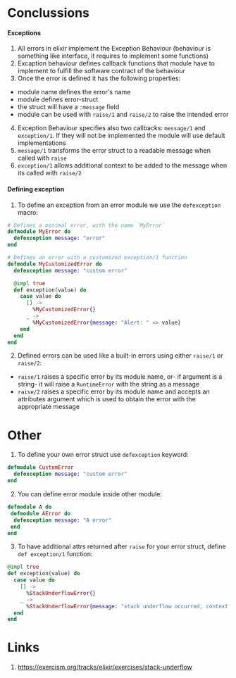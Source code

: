 # Conclussions
#### Exceptions
1. All errors in elixir implement the Exception Behaviour (behaviour is something like interface, it requires to implement some functions)
2. Excaption behaviour defines callback functions that module have to implement to fulfill the software contract of the behaviour
3. Once the error is defined it has the following properties:
- module name defines the error's name
- module defines error-struct
- the struct will have a `:message` field 
- module can be used with `raise/1` and `raise/2` to raise the intended error
4. Exception Behaviour specifies also two callbacks: `message/1` and `exception/1`. If they will not be implemented the module will use default implementations
5. `message/1` transforms the error struct to a readable message when called with `raise` 
6. `exception/1` allows additional context to be added to the message when its called with `raise/2`
#### Defining exception
1. To define an exception from an error module we use the `defexception` macro:
```elixir
# Defines a minimal error, with the name `MyError`
defmodule MyError do
  defexception message: "error"
end

# Defines an error with a customized exception/1 function
defmodule MyCustomizedError do
  defexception message: "custom error"

  @impl true
  def exception(value) do
    case value do
      [] ->
        %MyCustomizedError{}
      _ ->
        %MyCustomizedError{message: "Alert: " <> value}
    end
  end
end
``` 
2. Defined errors can be used like a built-in errors using either `raise/1` or `raise/2`:
- `raise/1` raises a specific error by its module name, or- if argument is a string- it will raise a `RuntimeError` with the string as a message
- `raise/2` raises a specific error by its module name and accepts an attributes argument which is used to obtain the error with the appropriate message
# Other
1. To define your own error struct use `defexception` keyword:
```elixir
defmodule CustomError
  defexception message: "custom error"
end
```
2. You can define error module inside other module:
```elixir
defmodule A do
 defmodule AError do
  defexception message: "A error"
 end
end
``` 
3. To have additional attrs returned after `raise` for your error struct, define `def exception/1` function:
```elixir
@impl true
def exception(value) do
  case value do
    [] ->
      %StackUnderflowError{}
    _ ->
      %StackUnderflowError{message: "stack underflow occurred, context: " <> value}
  end
end
```

# Links
1. https://exercism.org/tracks/elixir/exercises/stack-underflow

